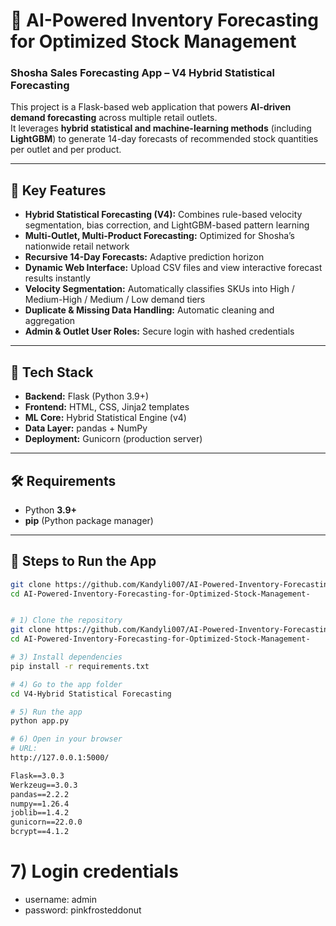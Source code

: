 # 🧠 AI-Powered Inventory Forecasting for Optimized Stock Management  
### Shosha Sales Forecasting App – **V4 Hybrid Statistical Forecasting**

This project is a Flask-based web application that powers **AI-driven demand forecasting** across multiple retail outlets.  
It leverages **hybrid statistical and machine-learning methods** (including **LightGBM**) to generate 14-day forecasts of recommended stock quantities per outlet and per product.

---

## 🚀 Key Features

- **Hybrid Statistical Forecasting (V4):** Combines rule-based velocity segmentation, bias correction, and LightGBM-based pattern learning  
- **Multi-Outlet, Multi-Product Forecasting:** Optimized for Shosha’s nationwide retail network  
- **Recursive 14-Day Forecasts:** Adaptive prediction horizon  
- **Dynamic Web Interface:** Upload CSV files and view interactive forecast results instantly  
- **Velocity Segmentation:** Automatically classifies SKUs into High / Medium-High / Medium / Low demand tiers  
- **Duplicate & Missing Data Handling:** Automatic cleaning and aggregation  
- **Admin & Outlet User Roles:** Secure login with hashed credentials  

---

## 🧩 Tech Stack

- **Backend:** Flask (Python 3.9+)  
- **Frontend:** HTML, CSS, Jinja2 templates  
- **ML Core:** Hybrid Statistical Engine (v4)  
- **Data Layer:** pandas + NumPy  
- **Deployment:** Gunicorn (production server)  

---

## 🛠 Requirements

- Python **3.9+**  
- **pip** (Python package manager)

---

## 🧾 Steps to Run the App

```bash
git clone https://github.com/Kandyli007/AI-Powered-Inventory-Forecasting-for-Optimized-Stock-Management-.git
cd AI-Powered-Inventory-Forecasting-for-Optimized-Stock-Management-


# 1) Clone the repository
git clone https://github.com/Kandyli007/AI-Powered-Inventory-Forecasting-for-Optimized-Stock-Management-.git
cd AI-Powered-Inventory-Forecasting-for-Optimized-Stock-Management-

# 3) Install dependencies
pip install -r requirements.txt

# 4) Go to the app folder
cd V4-Hybrid Statistical Forecasting

# 5) Run the app
python app.py

# 6) Open in your browser
# URL:
http://127.0.0.1:5000/
```

```txt
Flask==3.0.3
Werkzeug==3.0.3
pandas==2.2.2
numpy==1.26.4
joblib==1.4.2
gunicorn==22.0.0
bcrypt==4.1.2
```
# 7) Login credentials
- username: admin
- password: pinkfrosteddonut

